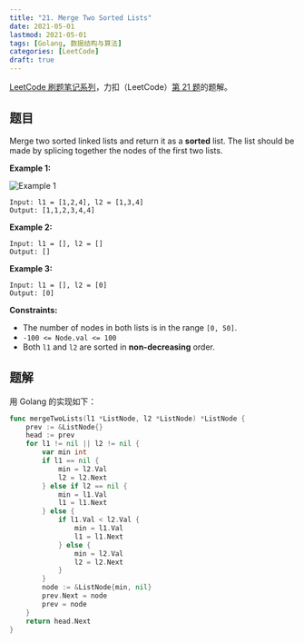 ```yaml
---
title: "21. Merge Two Sorted Lists"
date: 2021-05-01
lastmod: 2021-05-01
tags: [Golang, 数据结构与算法]
categories: [LeetCode]
draft: true
---
```


[LeetCode 刷题笔记系列](/posts/leetcode/leetcode)，力扣（LeetCode）[第 21 题](https://leetcode-cn.com/problems/merge-two-sorted-lists)的题解。

<!--more-->

## 题目

Merge two sorted linked lists and return it as a **sorted** list. The list should be made by splicing together the nodes of the first two lists.

**Example 1:**

![Example 1](/images/leetcode/daily/21-merge-two-sorted-lists/merge_ex1.jpg)

```text
Input: l1 = [1,2,4], l2 = [1,3,4]
Output: [1,1,2,3,4,4]
```

**Example 2:**

```text
Input: l1 = [], l2 = []
Output: []
```

**Example 3:**

```text
Input: l1 = [], l2 = [0]
Output: [0]
```

**Constraints:**

- The number of nodes in both lists is in the range `[0, 50]`.
- `-100 <= Node.val <= 100`
- Both `l1` and `l2` are sorted in **non-decreasing** order.

## 题解

用 Golang 的实现如下：

```go
func mergeTwoLists(l1 *ListNode, l2 *ListNode) *ListNode {
    prev := &ListNode{}
    head := prev
    for l1 != nil || l2 != nil {
        var min int
        if l1 == nil {
            min = l2.Val
            l2 = l2.Next
        } else if l2 == nil {
            min = l1.Val
            l1 = l1.Next
        } else {
            if l1.Val < l2.Val {
                min = l1.Val
                l1 = l1.Next
            } else {
                min = l2.Val
                l2 = l2.Next
            }
        }
        node := &ListNode{min, nil}
        prev.Next = node
        prev = node
    }
    return head.Next
}
```
